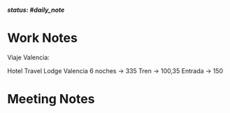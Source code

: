 ##### status: #daily_note 

# Work Notes

Viaje Valencia:

Hotel Travel Lodge Valencia 6 noches -> 335
Tren -> 100,35
Entrada -> 150

# Meeting Notes



